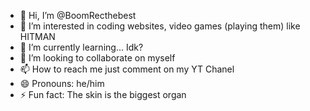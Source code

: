 - 👋 Hi, I’m @BoomRecthebest
- 👀 I’m interested in coding websites, video games (playing them) like HITMAN
- 🌱 I’m currently learning... Idk?
- 💞️ I’m looking to collaborate on myself
- 📫 How to reach me just comment on my YT Chanel
- 😄 Pronouns: he/him
- ⚡ Fun fact: The skin is the biggest organ

<!---
BoomRecthebest/BoomRecthebest is a ✨ special ✨ repository because its `README.md` (this file) appears on your GitHub profile.
You can click the Preview link to take a look at your changes.
--->
